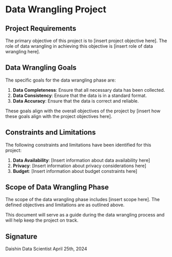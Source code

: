 # Data Wrangling Project

## Project Requirements

The primary objective of this project is to [insert project objective here]. The role of data wrangling in achieving this objective is [insert role of data wrangling here].

## Data Wrangling Goals

The specific goals for the data wrangling phase are:

1. **Data Completeness**: Ensure that all necessary data has been collected.
2. **Data Consistency**: Ensure that the data is in a standard format.
3. **Data Accuracy**: Ensure that the data is correct and reliable.

These goals align with the overall objectives of the project by [insert how these goals align with the project objectives here].

## Constraints and Limitations

The following constraints and limitations have been identified for this project:

1. **Data Availability**: [Insert information about data availability here]
2. **Privacy**: [Insert information about privacy considerations here]
3. **Budget**: [Insert information about budget constraints here]

## Scope of Data Wrangling Phase

The scope of the data wrangling phase includes [insert scope here]. The defined objectives and limitations are as outlined above.

This document will serve as a guide during the data wrangling process and will help keep the project on track.

## Signature

Daishin
Data Scientist
April 25th, 2024
